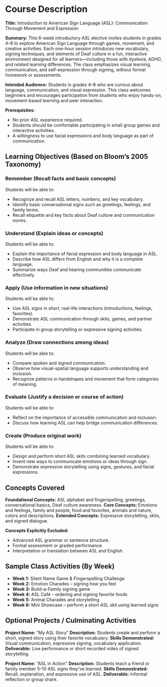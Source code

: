 # Course Description

**Title:** Introduction to American Sign Language (ASL): Communication Through Movement and Expression

**Summary:**
This 6-week introductory ASL elective invites students in grades 4–8 to explore American Sign Language through games, movement, and creative activities. Each one-hour session introduces new vocabulary, signing techniques, and elements of Deaf culture in a fun, interactive environment designed for all learners—including those with dyslexia, ADHD, and related learning differences. The class emphasizes visual learning, communication, and self-expression through signing, without formal homework or assessments.

**Intended Audience:**
Students in grades 4–8 who are curious about language, communication, and visual expression. This class welcomes beginners and encourages participation from students who enjoy hands-on, movement-based learning and peer interaction.

**Prerequisites:**

* No prior ASL experience required.
* Students should be comfortable participating in small group games and interactive activities.
* A willingness to use facial expressions and body language as part of communication.
## **Learning Objectives (Based on Bloom’s 2005 Taxonomy)**

### **Remember (Recall facts and basic concepts)**

Students will be able to:

* Recognize and recall ASL letters, numbers, and key vocabulary.
* Identify basic conversational signs such as greetings, feelings, and family terms.
* Recall etiquette and key facts about Deaf culture and communication norms.

### **Understand (Explain ideas or concepts)**

Students will be able to:

* Explain the importance of facial expression and body language in ASL.
* Describe how ASL differs from English and why it is a complete language.
* Summarize ways Deaf and hearing communities communicate effectively.

### **Apply (Use information in new situations)**

Students will be able to:

* Use ASL signs in short, real-life interactions (introductions, feelings, favorites).
* Demonstrate ASL communication through skits, games, and partner activities.
* Participate in group storytelling or expressive signing activities.

### **Analyze (Draw connections among ideas)**

Students will be able to:

* Compare spoken and signed communication.
* Observe how visual-spatial language supports understanding and inclusion.
* Recognize patterns in handshapes and movement that form categories of meaning.

### **Evaluate (Justify a decision or course of action)**

Students will be able to:

* Reflect on the importance of accessible communication and inclusion.
* Discuss how learning ASL can help bridge communication differences.

### **Create (Produce original work)**

Students will be able to:

* Design and perform short ASL skits combining learned vocabulary.
* Invent new ways to communicate emotions or ideas through sign.
* Demonstrate expressive storytelling using signs, gestures, and facial expressions.
## **Concepts Covered**

**Foundational Concepts:** ASL alphabet and fingerspelling, greetings, conversational basics, Deaf culture awareness.
**Core Concepts:** Emotions and feelings, family and people, food and favorites, animals and nature, colors and descriptions.
**Extended Concepts:** Expressive storytelling, skits, and signed dialogue.

**Concepts Explicitly Excluded:**

* Advanced ASL grammar or sentence structure.
* Formal assessment or graded performance.
* Interpretation or translation between ASL and English.
## **Sample Class Activities (By Week)**

* **Week 1:** Silent Name Game & Fingerspelling Challenge
* **Week 2:** Emotion Charades – signing how you feel
* **Week 3:** Build-a-Family signing game
* **Week 4:** ASL Café – ordering and signing favorite foods
* **Week 5:** Animal Charades and storytelling
* **Week 6:** Mini Showcase – perform a short ASL skit using learned signs
## **Optional Projects / Culminating Activities**

**Project Name:** “My ASL Story”
**Description:** Students create and perform a short, signed story using their favorite vocabulary.
**Skills Demonstrated:** Visual communication, expressive signing, vocabulary application.
**Deliverable:** Live performance or short recorded video of signed storytelling.

**Project Name:** “ASL in Action”
**Description:** Students teach a friend or family member 5–10 ASL signs they’ve learned.
**Skills Demonstrated:** Recall, explanation, and expressive use of ASL.
**Deliverable:** Informal reflection or group share.

